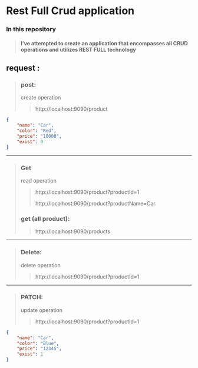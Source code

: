 # Rest Full Crud application 

### In this repository
> #### I’ve attempted to create an application that encompasses all CRUD operations and utilizes REST FULL technology


## request :

> ### post:
> create operation
> > http://localhost:9090/product
```JSON
{
    "name": "Car",
    "color": "Red",
    "price": "10000",
    "exist": 0
}
```
___

> ### Get
> read operation
> > http://localhost:9090/product?productId=1
> >
> > http://localhost:9090/product?productName=Car
> ### get (all product):
> > http://localhost:9090/products

___

> ### Delete:
> delete operation
> > http://localhost:9090/product?productId=1

___

> ### PATCH:
> update operation
> > http://localhost:9090/product?productId=1

```JSON
{
    "name": "Car",
    "color": "Blue",
    "price": "12345",
    "exist": 1
}
```
